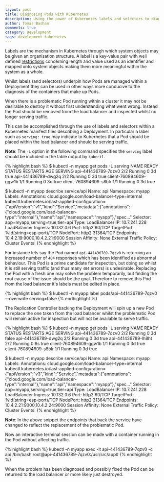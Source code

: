 ```yaml
---
layout: post
title: Diagnosing Pods with Kubernetes
description: Using the power of Kubernetes labels and selectors to diagnose problematic pods.
author: Tomas Basham
comments: true
category: Development
tags: development kubernetes
---
```

Labels are the mechanism in Kubernetes through which system objects may be
given an organisation structure. A label is a key-value pair with well defined
[restrictions](https://kubernetes.io/docs/concepts/overview/working-with-objects/labels/#syntax-and-character-set)
concerning length and value used as an identifier and mapped onto system
objects making them more meaningful within the system as a whole.

Whilst labels (and selectors) underpin how Pods are managed within a Deployment
they can be used in other ways more conducive to the diagnosis of the
containers that make up Pods.

When there is a problematic Pod running within a cluster it may not be
desirable to destroy it without first understanding what went wrong. Instead
the Pod should be removed from the load balancer and inspected whilst no longer
serving traffic.

This can be accomplished through the use of labels and selectors within a
Kubernetes manifest files describing a Deployment. In particular a label such
as `serving: true` may indicate to Kubernetes that a Pod should be placed
within the load balancer and should be serving traffic.

**Note**: The `-L` option in the following command specifies the `serving`
label should be included in the table output by `kubectl`.

{% highlight bash %}
$ kubectl -n myapp get pods -L serving
NAME                     READY     STATUS    RESTARTS   AGE       SERVING
api-441436789-7qzv0      2/2       Running   0          3d        true
api-441436789-dwg2q      2/2       Running   0          3d        true
client-760894609-ggw1b   1/1       Running   0          3d        true
client-760894609-s8blr   1/1       Running   0          3d        true

$ kubectl -n myapp describe service/api
Name:                     api
Namespace:                myapp
Labels:                   <none>
Annotations:              cloud.google.com/load-balancer-type=internal
                          kubectl.kubernetes.io/last-applied-configuration={"apiVersion":"v1","kind":"Service","metadata":{"annotations":{"cloud.google.com/load-balancer-type":"internal"},"name":"api","namespace":"myapp"},"spec..."
Selector:                 app=myapp,serving=true,tier=api
Type:                     LoadBalancer
IP:                       10.7.241.228
LoadBalancer Ingress:     10.132.0.6
Port:                     http2  80/TCP
TargetPort:               %!d(string=esp-port)/TCP
NodePort:                 http2  31364/TCP
Endpoints:                10.4.2.19:9000,10.4.2.21:9000
Session Affinity:         None
External Traffic Policy:  Cluster
Events:                   <none>
{% endhighlight %}

For instance lets say the Pod named `api-441436789-7qzv0` is returning an
increased number of `404` responses which has been identified as abnormal
behaviour. This Pod is a prime candidate for inspection, but doing so whilst it
is still serving traffic (and thus many `404` errors) is undesirable. Replacing
the Pod with a fresh one may solve the problem temporarily, but finding the
root cause of the issue should be the goal. Therefore to remove this Pod from
the load balancer it's labels must be edited in place.

{% highlight bash %}
$ kubectl -n myapp label pods/api-441436789-7qzv0 --overwrite serving=false
{% endhighlight %}

The Replication Controller backing the Deployment will spin up a new Pod to
replace the one taken from the load balancer whilst the problematic Pod will
remain active for inspection but will not be available to serve traffic.

{% highlight bash %}
$ kubectl -n myapp get pods -L serving
NAME                     READY     STATUS    RESTARTS   AGE       SERVING
api-441436789-7qzv0      2/2       Running   0          3d        false
api-441436789-dwg2q      2/2       Running   0          3d        true
api-441436789-lh8ht      2/2       Running   0          8s        true
client-760894609-ggw1b   1/1       Running   0          3d        true
client-760894609-s8blr   1/1       Running   0          3d        true

$ kubectl -n myapp describe service/api
Name:                     api
Namespace:                myapp
Labels:                   <none>
Annotations:              cloud.google.com/load-balancer-type=internal
                          kubectl.kubernetes.io/last-applied-configuration={"apiVersion":"v3","kind":"Service","metadata":{"annotations":{"cloud.google.com/load-balancer-type":"internal"},"name":"api","namespace":"myapp"},"spec..."
Selector:                 app=myapp,serving=true,tier=api
Type:                     LoadBalancer
IP:                       10.7.241.228
LoadBalancer Ingress:     10.132.0.6
Port:                     http2  80/TCP
TargetPort:               %!d(string=esp-port)/TCP
NodePort:                 http2  31364/TCP
Endpoints:                10.4.2.21:9000,10.4.2.24:9000
Session Affinity:         None
External Traffic Policy:  Cluster
Events:                   <none>
{% endhighlight %}

**Note**: In the above snippet the endpoints that back the service have changed
to reflect the replacement of the problematic Pod.

Now an interactive terminal session can be made with a container running in the
Pod without affecting traffic.

{% highlight bash %}
kubectl -n myapp exec -it api-441436789-7qzv0 -c api /bin/bash
root@api-441436789-7qzv0:/usr/src/app#
{% endhighlight %}

When the problem has been diagnosed and possibly fixed the Pod can be returned
to the load balancer or more likely just destroyed.
